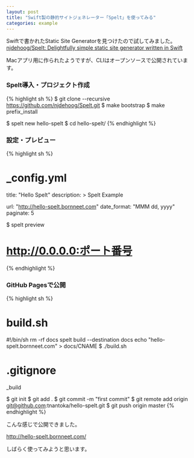 ```yaml
---
layout: post
title: "Swift製の静的サイトジェネレーター「Spelt」を使ってみる"
categories: example
---
```


Swiftで書かれたStatic Site Generatorを見つけたので試してみました。  
[njdehoog/Spelt: Delightfully simple static site generator written in Swift](https://github.com/njdehoog/Spelt)

Macアプリ用に作られたようですが、CLIはオープンソースで公開されています。

### Spelt導入・プロジェクト作成

{% highlight sh %}
$ git clone --recursive https://github.com/njdehoog/Spelt.git
$ make bootstrap
$ make prefix_install

$ spelt new hello-spelt
$ cd hello-spelt/
{% endhighlight %}

### 設定・プレビュー

{% highlight sh %}
# _config.yml 
title: "Hello Spelt"
description: >
  Spelt Example

url: "http://hello-spelt.bornneet.com"
date_format: "MMM dd, yyyy"
paginate: 5

$ spelt preview 
# http://0.0.0.0:ポート番号
{% endhighlight %}

### GitHub Pagesで公開

{% highlight sh %}
# build.sh
#!/bin/sh
rm -rf docs
spelt build --destination docs
echo "hello-spelt.bornneet.com" > docs/CNAME
$ ./build.sh

# .gitignore 
_build

$ git init
$ git add .
$ git commit -m "first commit"
$ git remote add origin git@github.com:tnantoka/hello-spelt.git
$ git push origin master
{% endhighlight %}

こんな感じで公開できました。

<http://hello-spelt.bornneet.com/>

しばらく使ってみようと思います。

